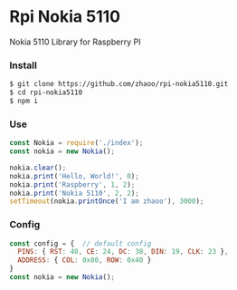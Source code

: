 # Rpi Nokia 5110

Nokia 5110 Library for Raspberry PI

### Install

```bash
$ git clone https://github.com/zhaoo/rpi-nokia5110.git
$ cd rpi-nokia5110
$ npm i
```

### Use

```javascript
const Nokia = require('./index');
const nokia = new Nokia();

nokia.clear();
nokia.print('Hello, World!', 0);
nokia.print('Raspberry', 1, 2);
nokia.print('Nokia 5110', 2, 2);
setTimeout(nokia.printOnce('I am zhaoo'), 3000);
```

### Config

```javascript
const config = {  // default config
  PINS: { RST: 40, CE: 24, DC: 38, DIN: 19, CLK: 23 },
  ADDRESS: { COL: 0x80, ROW: 0x40 }
}
const nokia = new Nokia();
```
